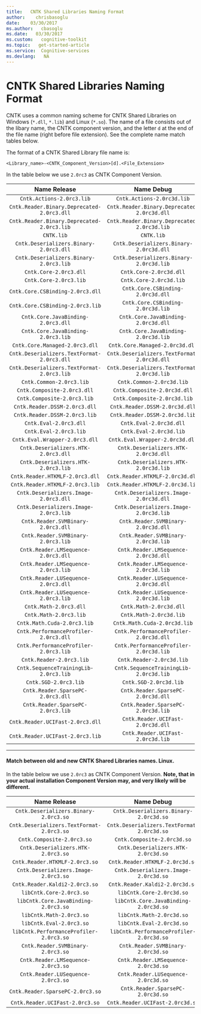 ```yaml
---
title:   CNTK Shared Libraries Naming Format
author:    chrisbasoglu
date:    03/30/2017
ms.author:   cbasoglu
ms.date:   03/30/2017
ms.custom:   cognitive-toolkit
ms.topic:   get-started-article
ms.service:  Cognitive-services
ms.devlang:   NA
---
```


# CNTK Shared Libraries Naming Format

CNTK uses a common naming scheme for CNTK Shared Libraries on Windows (`*.dll`, `*.lib`) and Linux (`*.so`). The name of a file consists out of the libary name, the CNTK component version, and the letter `d` at the end of the file name (right before file extension). See the complete name match tables below.

The format of a CNTK Shared Library file name is:
```
<Library_name>-<CNTK_Component_Version>[d].<File_Extension>
```

In the table below we use `2.0rc3` as CNTK Component Version.

| Name Release | Name Debug | 
|:----------------:|:--------------:|
|`Cntk.Actions-2.0rc3.lib`|`Cntk.Actions-2.0rc3d.lib`|
|`Cntk.Reader.Binary.Deprecated-2.0rc3.dll`| `Cntk.Reader.Binary.Deprecated-2.0rc3d.dll`|
|`Cntk.Reader.Binary.Deprecated-2.0rc3.lib`| `Cntk.Reader.Binary.Deprecated-2.0rc3d.lib`|
|`CNTK.lib` |`CNTK.lib` |
|`Cntk.Deserializers.Binary-2.0rc3.dll`|`Cntk.Deserializers.Binary-2.0rc3d.dll`|
|`Cntk.Deserializers.Binary-2.0rc3.lib`|`Cntk.Deserializers.Binary-2.0rc3d.lib`|
|`Cntk.Core-2.0rc3.dll`|`Cntk.Core-2.0rc3d.dll`|
|`Cntk.Core-2.0rc3.lib`|`Cntk.Core-2.0rc3d.lib`|
|`Cntk.Core.CSBinding-2.0rc3.dll`|`Cntk.Core.CSBinding-2.0rc3d.dll`|
|`Cntk.Core.CSBinding-2.0rc3.lib`|`Cntk.Core.CSBinding-2.0rc3d.lib`|
|`Cntk.Core.JavaBinding-2.0rc3.dll`|`Cntk.Core.JavaBinding-2.0rc3d.dll`|
|`Cntk.Core.JavaBinding-2.0rc3.lib`|`Cntk.Core.JavaBinding-2.0rc3d.lib`|
|`Cntk.Core.Managed-2.0rc3.dll`|`Cntk.Core.Managed-2.0rc3d.dll`|
|`Cntk.Deserializers.TextFormat-2.0rc3.dll`|`Cntk.Deserializers.TextFormat-2.0rc3d.dll`|
|`Cntk.Deserializers.TextFormat-2.0rc3.lib`|`Cntk.Deserializers.TextFormat-2.0rc3d.lib`|
|`Cntk.Common-2.0rc3.lib`|`Cntk.Common-2.0rc3d.lib`|
|`Cntk.Composite-2.0rc3.dll`|`Cntk.Composite-2.0rc3d.dll`|
|`Cntk.Composite-2.0rc3.lib`|`Cntk.Composite-2.0rc3d.lib`|
|`Cntk.Reader.DSSM-2.0rc3.dll`|`Cntk.Reader.DSSM-2.0rc3d.dll`|
|`Cntk.Reader.DSSM-2.0rc3.lib`|`Cntk.Reader.DSSM-2.0rc3d.lib`|
|`Cntk.Eval-2.0rc3.dll`|`Cntk.Eval-2.0rc3d.dll`|
|`Cntk.Eval-2.0rc3.lib`|`Cntk.Eval-2.0rc3d.lib`|
|`Cntk.Eval.Wrapper-2.0rc3.dll`|`Cntk.Eval.Wrapper-2.0rc3d.dll`|
|`Cntk.Deserializers.HTK-2.0rc3.dll`|`Cntk.Deserializers.HTK-2.0rc3d.dll`|
|`Cntk.Deserializers.HTK-2.0rc3.lib`|`Cntk.Deserializers.HTK-2.0rc3d.lib`|
|`Cntk.Reader.HTKMLF-2.0rc3.dll`|`Cntk.Reader.HTKMLF-2.0rc3d.dll`|
|`Cntk.Reader.HTKMLF-2.0rc3.lib`|`Cntk.Reader.HTKMLF-2.0rc3d.lib`|
|`Cntk.Deserializers.Image-2.0rc3.dll`|`Cntk.Deserializers.Image-2.0rc3d.dll`|
|`Cntk.Deserializers.Image-2.0rc3.lib`|`Cntk.Deserializers.Image-2.0rc3d.lib`|
|`Cntk.Reader.SVMBinary-2.0rc3.dll`|`Cntk.Reader.SVMBinary-2.0rc3d.dll`|
|`Cntk.Reader.SVMBinary-2.0rc3.lib`|`Cntk.Reader.SVMBinary-2.0rc3d.lib`|
|`Cntk.Reader.LMSequence-2.0rc3.dll`|`Cntk.Reader.LMSequence-2.0rc3d.dll`|
|`Cntk.Reader.LMSequence-2.0rc3.lib`|`Cntk.Reader.LMSequence-2.0rc3d.lib`|
|`Cntk.Reader.LUSequence-2.0rc3.dll`|`Cntk.Reader.LUSequence-2.0rc3d.dll`|
|`Cntk.Reader.LUSequence-2.0rc3.lib`|`Cntk.Reader.LUSequence-2.0rc3d.lib`|
|`Cntk.Math-2.0rc3.dll`|`Cntk.Math-2.0rc3d.dll`|
|`Cntk.Math-2.0rc3.lib`|`Cntk.Math-2.0rc3d.lib`|
|`Cntk.Math.Cuda-2.0rc3.lib`|`Cntk.Math.Cuda-2.0rc3d.lib`|
|`Cntk.PerformanceProfiler-2.0rc3.dll`|`Cntk.PerformanceProfiler-2.0rc3d.dll`|
|`Cntk.PerformanceProfiler-2.0rc3.lib`|`Cntk.PerformanceProfiler-2.0rc3d.lib`|
|`Cntk.Reader-2.0rc3.lib`|`Cntk.Reader-2.0rc3d.lib`|
|`Cntk.SequenceTrainingLib-2.0rc3.lib`|`Cntk.SequenceTrainingLib-2.0rc3d.lib`|
|`Cntk.SGD-2.0rc3.lib`|`Cntk.SGD-2.0rc3d.lib`|
|`Cntk.Reader.SparsePC-2.0rc3.dll`|`Cntk.Reader.SparsePC-2.0rc3d.dll`|
|`Cntk.Reader.SparsePC-2.0rc3.lib`|`Cntk.Reader.SparsePC-2.0rc3d.lib`|
|`Cntk.Reader.UCIFast-2.0rc3.dll`|`Cntk.Reader.UCIFast-2.0rc3d.dll`|
|`Cntk.Reader.UCIFast-2.0rc3.lib`|`Cntk.Reader.UCIFast-2.0rc3d.lib`|

----------

#### Match between old and new CNTK Shared Libraries names. Linux.
In the table below we use `2.0rc3` as CNTK Component Version. **Note, that in your actual installation Component Version may, and very likely will be different.**

| Name Release | Name Debug | 
|:----------------:|:--------------:|
|`Cntk.Deserializers.Binary-2.0rc3.so`|`Cntk.Deserializers.Binary-2.0rc3d.so`|
|`Cntk.Deserializers.TextFormat-2.0rc3.so`|`Cntk.Deserializers.TextFormat-2.0rc3d.so`|
|`Cntk.Composite-2.0rc3.so`|`Cntk.Composite-2.0rc3d.so`|
|`Cntk.Deserializers.HTK-2.0rc3.so`|`Cntk.Deserializers.HTK-2.0rc3d.so`|
|`Cntk.Reader.HTKMLF-2.0rc3.so`|`Cntk.Reader.HTKMLF-2.0rc3d.so`|
|`Cntk.Deserializers.Image-2.0rc3.so`|`Cntk.Deserializers.Image-2.0rc3d.so`|
|`Cntk.Reader.Kaldi2-2.0rc3.so`|`Cntk.Reader.Kaldi2-2.0rc3d.so`|
|`libCntk.Core-2.0rc3.so`|`libCntk.Core-2.0rc3d.so`|
|`libCntk.Core.JavaBinding-2.0rc3.so`|`libCntk.Core.JavaBinding-2.0rc3d.so`|
|`libCntk.Math-2.0rc3.so`|`libCntk.Math-2.0rc3d.so`|
|`libCntk.Eval-2.0rc3.so`|`libCntk.Eval-2.0rc3d.so`|
|`libCntk.PerformanceProfiler-2.0rc3.so`|`libCntk.PerformanceProfiler-2.0rc3d.so`|
|`Cntk.Reader.SVMBinary-2.0rc3.so`|`Cntk.Reader.SVMBinary-2.0rc3d.so`|
|`Cntk.Reader.LMSequence-2.0rc3.so`|`Cntk.Reader.LMSequence-2.0rc3d.so`|
|`Cntk.Reader.LUSequence-2.0rc3.so`|`Cntk.Reader.LUSequence-2.0rc3d.so`|
|`Cntk.Reader.SparsePC-2.0rc3.so`|`Cntk.Reader.SparsePC-2.0rc3d.so`|
|`Cntk.Reader.UCIFast-2.0rc3.so`|`Cntk.Reader.UCIFast-2.0rc3d.so`|
